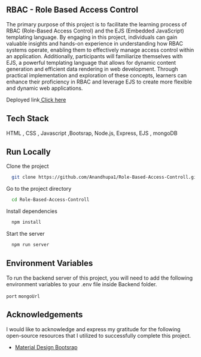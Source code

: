 ## RBAC - Role Based Access Control




The primary purpose of this project is to facilitate the learning process of RBAC (Role-Based Access Control) and the EJS (Embedded JavaScript) templating language. By engaging in this project, individuals can gain valuable insights and hands-on experience in understanding how RBAC systems operate, enabling them to effectively manage access control within an application. Additionally, participants will familiarize themselves with EJS, a powerful templating language that allows for dynamic content generation and efficient data rendering in web development. Through practical implementation and exploration of these concepts, learners can enhance their proficiency in RBAC and leverage EJS to create more flexible and dynamic web applications.

Deployed link<a href="">  Click here</a> <br>


## Tech Stack

HTML , CSS , Javascript ,Bootsrap, Node.js, Express, EJS , mongoDB





## Run Locally

Clone the project

```bash
  git clone https://github.com/Anandhupa1/Role-Based-Access-Controll.git
```

Go to the project directory

```bash
  cd Role-Based-Access-Controll
```

Install dependencies

```bash
  npm install
```

Start the server

```bash
  npm run server
```


## Environment Variables

To run the backend server of this project, you will need to add the following environment variables to your .env file inside Backend folder.

`port` 
`mongoUrl`


## Acknowledgements
I would like to acknowledge and express my gratitude for the following open-source resources that I utilized to successfully complete this project.
- [Material Design Bootsrap](https://mdbootstrap.com/)





